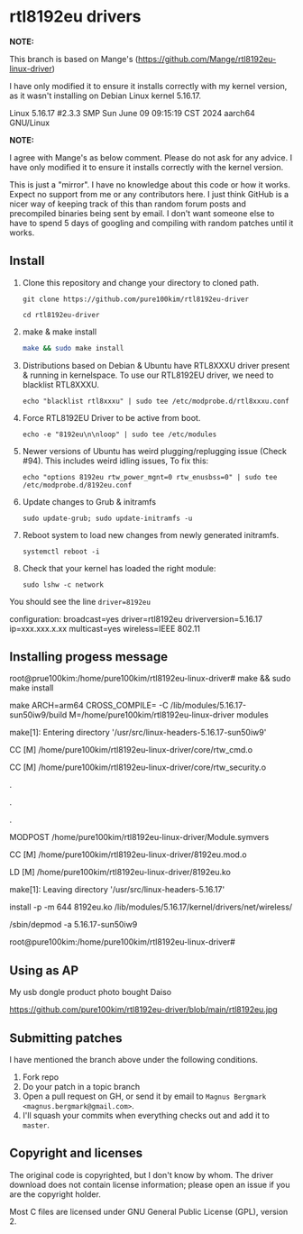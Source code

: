# rtl8192eu drivers

**NOTE:** 

This branch is based on Mange's (https://github.com/Mange/rtl8192eu-linux-driver)

I have only modified it to ensure it installs correctly with my kernel version, as it wasn't installing on Debian Linux kernel 5.16.17.

Linux 5.16.17 #2.3.3 SMP Sun June 09 09:15:19 CST 2024 aarch64 GNU/Linux


**NOTE:** 

I agree with Mange's as below comment. Please do not ask for any advice. I have only modified it to ensure it installs correctly with the kernel version.

This is just a "mirror". I have no knowledge about this code or how it works. Expect no support from me or any contributors here. I just think GitHub is a nicer way of keeping track of this than random forum posts and precompiled binaries being sent by email. I don't want someone else to have to spend 5 days of googling and compiling with random patches until it works.

## Install

1. Clone this repository and change your directory to cloned path.

    ```shell
    git clone https://github.com/pure100kim/rtl8192eu-driver
    ```
    ```shell
    cd rtl8192eu-driver
    ```

2. make & make install
    ```sh
    make && sudo make install
    ```
    
3. Distributions based on Debian & Ubuntu have RTL8XXXU driver present & running in kernelspace. To use our RTL8192EU driver, we need to blacklist RTL8XXXU.

    ```shell
    echo "blacklist rtl8xxxu" | sudo tee /etc/modprobe.d/rtl8xxxu.conf
    ```

4. Force RTL8192EU Driver to be active from boot.
    ```shell
    echo -e "8192eu\n\nloop" | sudo tee /etc/modules
    ```

5. Newer versions of Ubuntu has weird plugging/replugging issue (Check #94). This includes weird idling issues, To fix this:

    ```shell
    echo "options 8192eu rtw_power_mgnt=0 rtw_enusbss=0" | sudo tee /etc/modprobe.d/8192eu.conf
    ```

6. Update changes to Grub & initramfs

    ```shell
    sudo update-grub; sudo update-initramfs -u
    ```

7. Reboot system to load new changes from newly generated initramfs.

    ```shell
    systemctl reboot -i
    ```

8. Check that your kernel has loaded the right module:
 
    ```shell
    sudo lshw -c network
    ```
   
You should see the line ```driver=8192eu```

    
configuration: broadcast=yes driver=rtl8192eu driverversion=5.16.17 ip=xxx.xxx.x.xx multicast=yes wireless=IEEE 802.11




## Installing progess message ##

   root@prue100kim:/home/pure100kim/rtl8192eu-linux-driver# make && sudo make install

   make ARCH=arm64 CROSS_COMPILE= -C /lib/modules/5.16.17-sun50iw9/build M=/home/pure100kim/rtl8192eu-linux-driver  modules

  make[1]: Entering directory '/usr/src/linux-headers-5.16.17-sun50iw9'

  CC [M]  /home/pure100kim/rtl8192eu-linux-driver/core/rtw_cmd.o

  CC [M]  /home/pure100kim/rtl8192eu-linux-driver/core/rtw_security.o

.

.

.

  MODPOST /home/pure100kim/rtl8192eu-linux-driver/Module.symvers

  CC [M]  /home/pure100kim/rtl8192eu-linux-driver/8192eu.mod.o

  LD [M]  /home/pure100kim/rtl8192eu-linux-driver/8192eu.ko

  make[1]: Leaving directory '/usr/src/linux-headers-5.16.17'

  install -p -m 644 8192eu.ko  /lib/modules/5.16.17/kernel/drivers/net/wireless/

  /sbin/depmod -a 5.16.17-sun50iw9

  root@pure100kim:/home/pure100kim/rtl8192eu-linux-driver#




## Using as AP

My usb dongle product photo bought Daiso

https://github.com/pure100kim/rtl8192eu-driver/blob/main/rtl8192eu.jpg






## Submitting patches
I have mentioned the branch above under the following conditions.

1. Fork repo
2. Do your patch in a topic branch
3. Open a pull request on GH, or send it by email to `Magnus Bergmark <magnus.bergmark@gmail.com>`.
4. I'll squash your commits when everything checks out and add it to `master`.



## Copyright and licenses

The original code is copyrighted, but I don't know by whom. The driver download does not contain license information; please open an issue if you are the copyright holder.

Most C files are licensed under GNU General Public License (GPL), version 2.

[driver-downloads]: http://support.dlink.com.au/Download/download.aspx?product=DWA-131
[direct-download]: ftp://files.dlink.com.au/products/DWA-131/REV_E/Drivers/DWA-131_Linux_driver_v4.3.1.1.zip
[initial-commit]: https://github.com/Mange/rtl8192eu-linux-driver/commit/1387cf623d54bc2caec533e72ee18ef3b6a1db29
